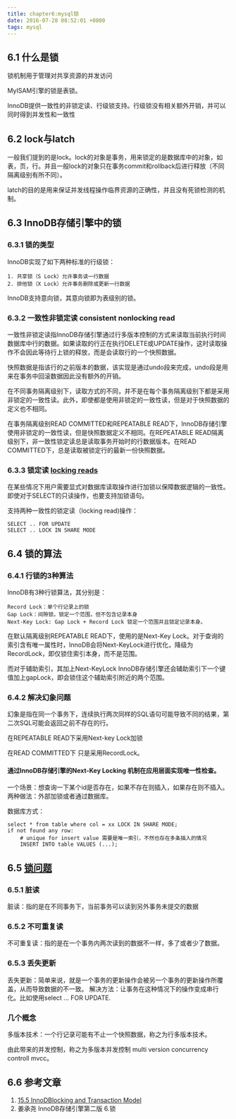 ```yaml
---
title: chapter6:mysql锁
date: 2016-07-28 08:52:01 +0800
tags: mysql
---
```


## 6.1 什么是锁

锁机制用于管理对共享资源的并发访问

MyISAM引擎的锁是表锁。

InnoDB提供一致性的非锁定读、行级锁支持。行级锁没有相关额外开销，并可以同时得到并发性和一致性

## 6.2 lock与latch

一般我们提到的是lock。lock的对象是事务，用来锁定的是数据库中的对象，如表，页，行。并且一般lock的对象只在事务commit和rollback后进行释放（不同隔离级别有所不同）。

latch的目的是用来保证并发线程操作临界资源的正确性，并且没有死锁检测的机制。


## 6.3 InnoDB存储引擎中的锁

### 6.3.1 锁的类型

InnoDB实现了如下两种标准的行级锁：
    
    1. 共享锁（S Lock）允许事务读一行数据
    2. 排他锁（X Lock）允许事务删除或更新一行数据

InnoDB支持意向锁，其意向锁即为表级别的锁。


### 6.3.2 一致性非锁定读 consistent nonlocking read

一致性非锁定读指InnoDB存储引擎通过行多版本控制的方式来读取当前执行时间数据库中行的数据。如果读取的行正在执行DELETE或UPDATE操作，这时读取操作不会因此等待行上锁的释放，而是会读取行的一个快照数据。

快照数据是指该行的之前版本的数据，该实现是通过undo段来完成，undo段是用来在事务中回滚数据因此没有额外的开销。

在不同事务隔离级别下，读取方式的不同，并不是在每个事务隔离级别下都是采用非锁定的一致性读。此外，即使都是使用非锁定的一致性读，但是对于快照数据的定义也不相同。

在事务隔离级别READ COMMITTED和REPEATABLE READ下，InnoDB存储引擎使用非锁定的一致性读，但是快照数据定义不相同。在REPEATABLE READ隔离级别下，非一致性锁定读总是读取事务开始时的行数据版本。在READ COMMITTED下，总是读取被锁定行的最新一份快照数据。


### 6.3.3 锁定读 [locking reads](http://dev.mysql.com/doc/refman/5.7/en/innodb-locking-reads.html)
在某些情况下用户需要显式对数据库读取操作进行加锁以保障数据逻辑的一致性。即使对于SELECT的只读操作，也要支持加锁语句。

支持两种一致性的锁定读（locking read)操作：

    SELECT .. FOR UPDATE
    SELECT .. LOCK IN SHARE MODE

## 6.4 锁的算法

### 6.4.1 行锁的3种算法

InnoDB有3种行锁算法，其分别是：

    Record Lock：单个行记录上的锁
    Gap Lock：间隙锁，锁定一个范围，但不包含记录本身
    Next-Key Lock: Gap Lock + Record Lock 锁定一个范围并且锁定记录本身。

在默认隔离级别REPEATABLE READ下，使用的是Next-Key Lock。对于查询的索引含有唯一属性时，InnoDB会将Next-KeyLock进行优化，降级为RecordLock，即仅锁住索引本身，而不是范围。

而对于辅助索引，其加上Next-KeyLock InnoDB存储引擎还会辅助索引下一个键值加上gapLock，即会锁住这个辅助索引附近的两个范围。


### 6.4.2 解决幻象问题

幻象是指在同一个事务下，连续执行两次同样的SQL语句可能导致不同的结果，第二次SQL可能会返回之前不存在的行。

在REPEATABLE READ下采用Next-key Lock加锁

在READ COMMITTED下 只是采用RecordLock。


#### 通过InnoDB存储引擎的Next-Key Locking 机制在应用层面实现唯一性检查。

一个场景：想查询一下某个id是否存在，如果不存在则插入，如果存在则不插入。两种做法：外部加锁或者通过数据库。

数据库方式：

    select * from table where col = xx LOCK IN SHARE MODE;
    if not found any row:
        # unique for insert value 需要是唯一索引，不然也存在多条插入的情况
        INSERT INTO table VALUES (...);



## 6.5 [锁问题](http://keything.github.io/2016/01/09/mysql-%E9%94%81%E7%9A%84%E9%97%AE%E9%A2%98/)

### 6.5.1 脏读
脏读：指的是在不同事务下，当前事务可以读到另外事务未提交的数据
### 6.5.2 不可重复读
不可重复读：指的是在一个事务内两次读到的数据不一样，多了或者少了数据。
### 6.5.3 丢失更新
丢失更新：简单来说，就是一个事务的更新操作会被另一个事务的更新操作所覆盖，从而导致数据的不一致。
解决方法：让事务在这种情况下的操作变成串行化。比如使用select ... FOR UPDATE.




### 几个概念
多版本技术：一个行记录可能有不止一个快照数据，称之为行多版本技术。


由此带来的并发控制，称之为多版本并发控制 multi version concurrency controll mvcc。


## 6.6 参考文章

1. [15.5 InnoDBlocking and Transaction Model](http://dev.mysql.com/doc/refman/5.7/en/innodb-locking-transaction-model.html)
2. 姜承尧 InnoDB存储引擎第二版 6.锁
